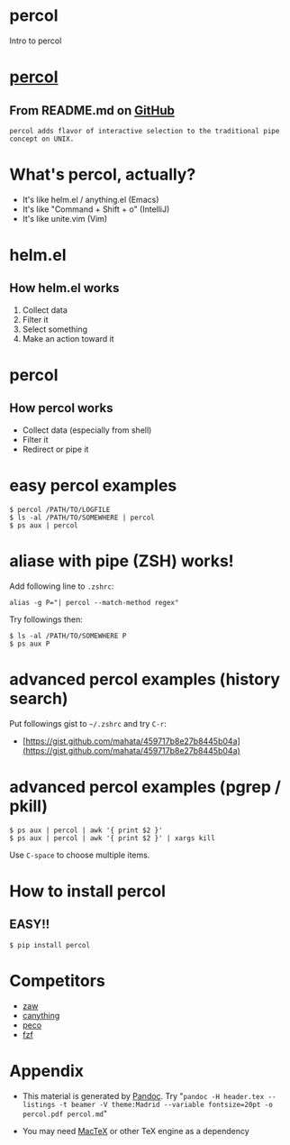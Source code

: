 # percol

Intro to percol

# [percol](https://github.com/mooz/percol)

## From README.md on [GitHub](https://github.com/mooz/percol)

```
percol adds flavor of interactive selection to the traditional pipe concept on UNIX.
```

# What's percol, actually?

* It's like helm.el / anything.el (Emacs)
* It's like "Command + Shift + o" (IntelliJ)
* It's like unite.vim (Vim)
	
# helm.el

## How helm.el works

1. Collect data
2. Filter it
3. Select something
4. Make an action toward it

# percol

## How percol works

* Collect data (especially from shell)
* Filter it
* Redirect or pipe it

# easy percol examples

```
$ percol /PATH/TO/LOGFILE
$ ls -al /PATH/TO/SOMEWHERE | percol
$ ps aux | percol
````

# aliase with pipe (ZSH) works!

Add following line to `.zshrc`:

```
alias -g P="| percol --match-method regex"
```

Try followings then:

```
$ ls -al /PATH/TO/SOMEWHERE P
$ ps aux P
```

# advanced percol examples (history search)

Put followings gist to `~/.zshrc` and try `C-r`:

* [https://gist.github.com/mahata/459717b8e27b8445b04a](https://gist.github.com/mahata/459717b8e27b8445b04a)

# advanced percol examples (pgrep / pkill)

```
$ ps aux | percol | awk '{ print $2 }'
$ ps aux | percol | awk '{ print $2 }' | xargs kill
```

Use `C-space` to choose multiple items.

# How to install percol

## EASY!!

```
$ pip install percol
```

# Competitors

* [zaw](https://github.com/zsh-users/zaw)
* [canything](https://github.com/keiji0/canything)
* [peco](https://github.com/peco/peco)
* [fzf](https://github.com/junegunn/fzf)

# Appendix

* This material is generated by [Pandoc](http://johnmacfarlane.net/pandoc/). Try "`pandoc -H header.tex --listings -t beamer -V theme:Madrid --variable fontsize=20pt -o percol.pdf percol.md`"

* You may need [MacTeX](http://tug.org/mactex/) or other TeX engine as a dependency

